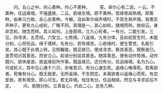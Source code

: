 <!-- { "loadSidebar": true } -->
　　问。五心之中。何心熏种。何心不熏种。
　　答。率尔心有二说。一云。不熏种。任运缘境。不强盛故。二云。若缘生境。即不熏种。若缘曾闻熟境。即熏种。由串习力故。余心总熏种。今解。且如率尔闻声境时。不简生熟声境。皆熏实声种子。更有九心成轮。广略不同。真理是一。其心如轮。随境而转。故经云。身非念轮。随念而转。其义如何。上座部师。立九心轮者。一有分。二能引发。三见。四寻求。五贯彻。六安立。七势用。八返缘。九有分体。且如初受生时。未能分别。心但任运。缘于境转。名有分。若有境至。心欲缘时。便生警觉。名能引发。其心既于此境上转。见照瞩彼。既见彼已。便成寻求。察其善恶。既察彼已。遂贯彻识其善恶。而安立心。起语分别说其善恶。随其善恶。便有动作势用。动作既兴。欲休废道。故返缘前所作事。既返缘已。还归有分。任运缘境。名为九心。可成轮义。其中见心通于六识。余唯意识。有分心通生死。返缘心唯得死。若离欲者。死唯有分心。既无我爱。无所返缘。不生顾恋。未离欲者以返缘心而死。有恋爱故。若有境至。即心可生。若无异境。恒住有分。任运相续。然见与寻求前后不定。
　　问。若随分别。立真妄心。约此二心。总有几种。
